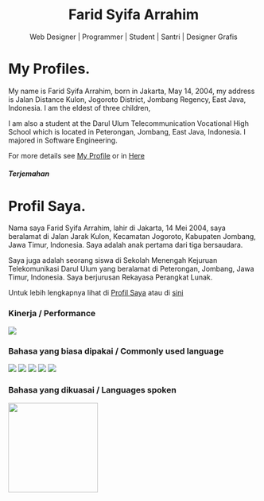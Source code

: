 <H1 align="center">Farid Syifa Arrahim</H1> 
<p align="center">Web Designer | Programmer | Student | Santri | Designer Grafis</p>

# My Profiles.

My name is Farid Syifa Arrahim, born in Jakarta, May 14, 2004, my address is Jalan Distance Kulon, Jogoroto District, Jombang Regency, East Java, Indonesia. I am the eldest of three children,

I am also a student at the Darul Ulum Telecommunication Vocational High School which is located in Peterongan, Jombang, East Java, Indonesia. I majored in Software Engineering.

For more details see <a href="github.com/myayang" target="blank">My Profile</a> or in <a href="myayang.github.io" target="blank">Here</a>

###### <b><i>Terjemahan</i></b>

# Profil Saya.

Nama saya Farid Syifa Arrahim, lahir di Jakarta, 14 Mei 2004, saya beralamat di Jalan Jarak Kulon, Kecamatan Jogoroto, Kabupaten Jombang, Jawa Timur, Indonesia. Saya adalah anak pertama dari tiga bersaudara.

Saya juga adalah seorang siswa di Sekolah Menengah Kejuruan Telekomunikasi Darul Ulum yang beralamat di Peterongan, Jombang, Jawa Timur, Indonesia. Saya berjurusan Rekayasa Perangkat Lunak.

Untuk lebih lengkapnya lihat di <a href="github.com/myayang" target="blank">Profil Saya</a> atau di <a href="myayang.github.io" target="blank">sini</a>

### Kinerja / Performance
<p>
    <img src="https://github-readme-stats.vercel.app/api?username=myayang&hide=contribs,prs&show_icons=true&hide_border=true&title_color=000" /> 
</p>

### Bahasa yang biasa dipakai / Commonly used language
<p>
    <img src="https://img.shields.io/badge/OS-MacOS-blue?&logo=apple" />
    <img src="https://img.shields.io/badge/Code-Swift-blue?&logo=swift" />
    <img src="https://img.shields.io/badge/IDE-Xcode-blue?&logo=xcode" />
    <img src="https://img.shields.io/badge/Text%20Editor-Visual%20Studio%20Code-blue?&logo=visual%20studio%20code&logoColor=blue" />
    <img src="https://gpvc.arturio.dev/bagusfe" />
</p>

### Bahasa yang dikuasai / Languages spoken 
<p>
    <img src="https://github-readme-stats.vercel.app/api/top-langs/?username=myayang&layout=compact" height=180 />
</p>
